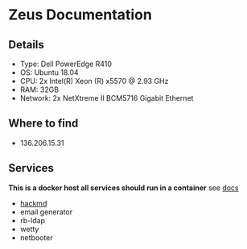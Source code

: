 # Zeus Documentation

## Details

- Type: Dell PowerEdge R410
- OS: Ubuntu 18.04
- CPU: 2x Intel(R) Xeon (R) x5570 @ 2.93 GHz
- RAM: 32GB
- Network: 2x NetXtreme II BCM5716 Gigabit Ethernet

## Where to find

- 136.206.15.31

## Services

**This is a docker host all services should run in a container** see
[docs](/procedures/docker-service)

- [hackmd](/services/hackmd)
- email generator
- rb-ldap
- wetty
- netbooter
